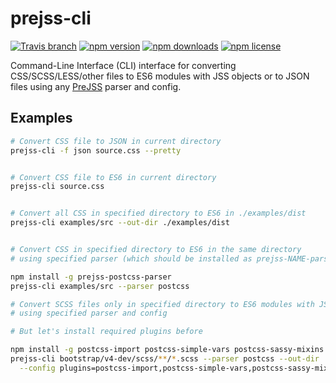 prejss-cli
====

[![Travis branch](https://img.shields.io/travis/axept/prejss-cli/master.svg?style=flat-square)](https://travis-ci.org/axept/prejss-cli)
[![npm version](https://img.shields.io/npm/v/prejss-cli.svg?style=flat-square)](https://www.npmjs.com/package/prejss-cli)
[![npm downloads](https://img.shields.io/npm/dt/prejss-cli.svg?style=flat-square)](https://www.npmjs.com/package/prejss-cli)
[![npm license](https://img.shields.io/npm/l/prejss-cli.svg?style=flat-square)](https://www.npmjs.com/package/prejss-cli)

Command-Line Interface (CLI) interface for converting CSS/SCSS/LESS/other files to ES6 modules with JSS objects or to JSON files using any [PreJSS](https://github.com/axept/prejss) parser and config.

## Examples

```bash
# Convert CSS file to JSON in current directory
prejss-cli -f json source.css --pretty


# Convert CSS file to ES6 in current directory
prejss-cli source.css


# Convert all CSS in specified directory to ES6 in ./examples/dist
prejss-cli examples/src --out-dir ./examples/dist


# Convert CSS in specified directory to ES6 in the same directory
# using specified parser (which should be installed as prejss-NAME-parser package)

npm install -g prejss-postcss-parser
prejss-cli examples/src --parser postcss

# Convert SCSS files only in specified directory to ES6 modules with JSS objects
# using specified parser and config

# But let's install required plugins before

npm install -g postcss-import postcss-simple-vars postcss-sassy-mixins
prejss-cli bootstrap/v4-dev/scss/**/*.scss --parser postcss --out-dir ./bootstrap4-jss \
  --config plugins=postcss-import,postcss-simple-vars,postcss-sassy-mixins
```
